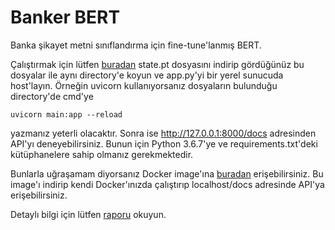 # Banker BERT

Banka şikayet metni sınıflandırma için fine-tune'lanmış BERT. 

Çalıştırmak için lütfen [buradan](https://drive.google.com/file/d/1y_Ym4tij9C_esgbW8XzzA6FrcPYNd_Mh/view?usp=sharing) state.pt dosyasını indirip gördüğünüz bu dosyalar ile aynı directory'e koyun ve app.py'yi bir yerel sunucuda host'layın. Örneğin uvicorn kullanıyorsanız dosyaların bulunduğu directory'de cmd'ye 
```
uvicorn main:app --reload
```
yazmanız yeterli olacaktır. Sonra ise http://127.0.0.1:8000/docs adresinden API'yı deneyebilirsiniz. Bunun için Python 3.6.7'ye ve requirements.txt'deki kütüphanelere sahip olmanız gerekmektedir.

Bunlarla uğraşamam diyorsanız Docker image'ına [buradan](https://hub.docker.com/repository/docker/demegire/sumooo) erişebilirsiniz. Bu image'ı indirip kendi Docker'ınızda çalıştırıp localhost/docs adresinde API'ya erişebilirsiniz. 

Detaylı bilgi için lütfen [raporu](https://colab.research.google.com/drive/1J-q5sP8CQHIBlJan21gOrKw9NihbGS85?usp=sharing) okuyun.
